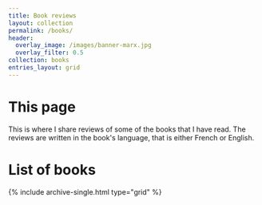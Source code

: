 ```yaml
---
title: Book reviews
layout: collection
permalink: /books/
header:
  overlay_image: /images/banner-marx.jpg
  overlay_filter: 0.5
collection: books
entries_layout: grid
---
```


# This page

This is where I share reviews of some of the books that I have read. The reviews are written in the book's language, that is either French or English.

# List of books
{% include archive-single.html type="grid" %}
